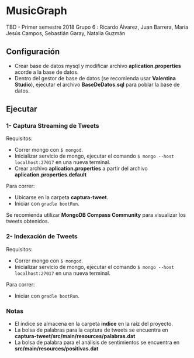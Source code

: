 # MusicGraph

TBD - Primer semestre 2018
Grupo 6 : Ricardo Álvarez, Juan Barrera, María Jesús Campos, Sebastián Garay, Natalia Guzmán

## Configuración

* Crear base de datos mysql y modificar archivo **aplication.properties** acorde a la base de datos.
* Dentro del gestor de base de datos (se recomienda usar **Valentina Studio**), ejecutar el archivo **BaseDeDatos.sql** para poblar la base de datos.

## Ejecutar

### 1- Captura Streaming de Tweets

Requisitos: 
* Correr mongo con `$ mongod`.
* Inicializar servicio de mongo, ejecutar el comando `$ mongo --host localhost:27017` en una nueva terminal.
* Crear archivo **aplication.properties** a partir del archivo **aplication.properties.default**

Para correr:
* Ubicarse en la carpeta **captura-tweet**.
* Iniciar con `gradle bootRun`.

Se recomienda utilizar **MongoDB Compass Community** para visualizar los tweets obtenidos.

### 2- Indexación de Tweets 

Requisitos: 
* Correr mongo con `$ mongod`.
* Inicializar servicio de mongo, ejecutar el comando `$ mongo --host localhost:27017` en una nueva terminal.

Para correr:
* Iniciar con `gradle bootRun`.

### Notas

* El índice se almacena en la carpeta **indice** en la raíz del proyecto.
* La bolsa de palabras para la captura de tweets se encuentra en **captura-tweet/src/main/resources/palabras.dat**
* La bolsa de palabra para el análisis de sentimientos se encuentra en **src/main/resources/positivas.dat**
